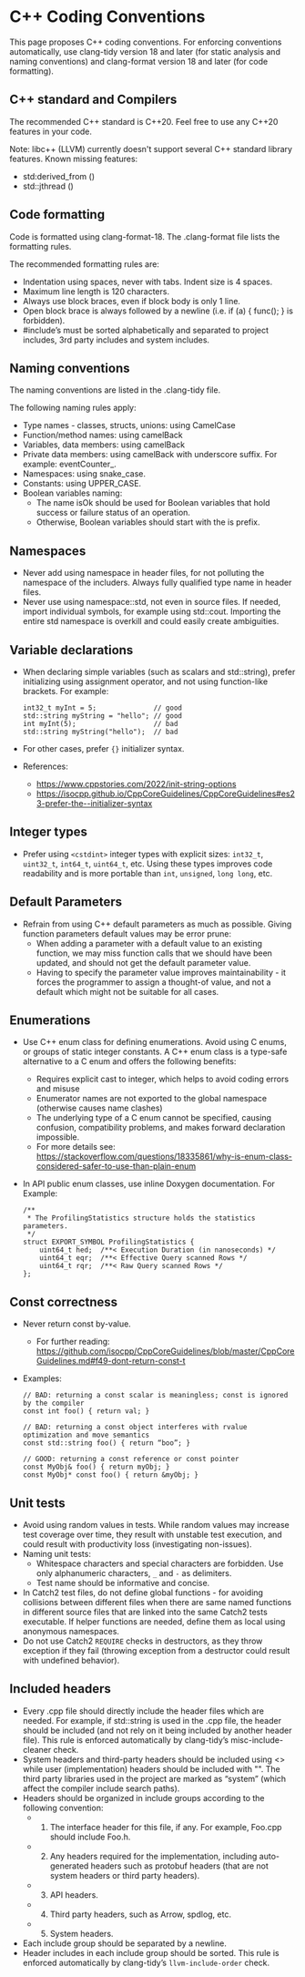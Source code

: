 # C++ Coding Conventions

This page proposes C++ coding conventions.
For enforcing conventions automatically, use clang-tidy version 18 and later (for static analysis and naming conventions) and clang-format version 18 and later (for code formatting).

## C++ standard and Compilers

The recommended C++ standard is C++20. Feel free to use any C++20 features in your code.

Note: libc++ (LLVM) currently doesn't support several C++ standard library features. Known missing features:
- std:derived_from (<concepts>)
- std::jthread (<jthread>)

## Code formatting

Code is formatted using clang-format-18. The .clang-format file lists the formatting rules.

The recommended formatting rules are:
- Indentation using spaces, never with tabs. Indent size is 4 spaces.
- Maximum line length is 120 characters.
- Always use block braces, even if block body is only 1 line.
- Open block brace is always followed by a newline (i.e. if (a) { func(); } is forbidden).
- #include’s must be sorted alphabetically and separated to project includes, 3rd party includes and system includes.

## Naming conventions

The naming conventions are listed in the .clang-tidy file.

The following naming rules apply:
- Type names - classes, structs, unions: using CamelCase
- Function/method names: using camelBack
- Variables, data members: using camelBack
- Private data members: using camelBack with underscore suffix. For example: eventCounter_.
- Namespaces: using snake_case.
- Constants: using UPPER_CASE.
- Boolean variables naming:
  * The name isOk should be used for Boolean variables that hold success or failure status of an operation.
  * Otherwise, Boolean variables should start with the is prefix.

## Namespaces

- Never add using namespace in header files, for not polluting the namespace of the includers. Always fully qualified type name in header files.
- Never use using namespace::std, not even in source files. If needed, import individual symbols, for example using std::cout. Importing the entire std namespace is overkill and could easily create ambiguities.

## Variable declarations

- When declaring simple variables (such as scalars and std::string), prefer initializing using assignment operator, and not using function-like brackets. For example:

  ```
  int32_t myInt = 5;              // good
  std::string myString = "hello"; // good
  int myInt(5);                   // bad
  std::string myString("hello");  // bad
  ```

- For other cases, prefer `{}` initializer syntax.
- References:
  * https://www.cppstories.com/2022/init-string-options
  * https://isocpp.github.io/CppCoreGuidelines/CppCoreGuidelines#es23-prefer-the--initializer-syntax

## Integer types

- Prefer using `<cstdint>` integer types with explicit sizes: `int32_t`, `uint32_t`, `int64_t`, `uint64_t`, etc. Using these types improves code readability and is more portable than `int`, `unsigned`, `long long`, etc. 

## Default Parameters

- Refrain from using C++ default parameters as much as possible. Giving function parameters default values may be error prune:
  * When adding a parameter with a default value to an existing function, we may miss function calls that we should have been updated, and should not get the default parameter value.
  * Having to specify the parameter value improves maintainability - it forces the programmer to assign a thought-of value, and not a default which might not be suitable for all cases.

## Enumerations

- Use C++ enum class for defining enumerations. Avoid using C enums, or groups of static integer constants. A C++ enum class is a type-safe alternative to a C enum and offers the following benefits:
  * Requires explicit cast to integer, which helps to avoid coding errors and misuse
  * Enumerator names are not exported to the global namespace (otherwise causes name clashes)
  * The underlying type of a C enum cannot be specified, causing confusion, compatibility problems, and makes forward declaration impossible.
  * For more details see: https://stackoverflow.com/questions/18335861/why-is-enum-class-considered-safer-to-use-than-plain-enum

- In API public enum classes, use inline Doxygen documentation. For Example:

  ``` 
  /**
   * The ProfilingStatistics structure holds the statistics parameters.
   */
  struct EXPORT_SYMBOL ProfilingStatistics {
      uint64_t hed;  /**< Execution Duration (in nanoseconds) */
      uint64_t eqr;  /**< Effective Query scanned Rows */
      uint64_t rqr;  /**< Raw Query scanned Rows */
  };
  ```

## Const correctness

- Never return const by-value. 
  * For further reading: https://github.com/isocpp/CppCoreGuidelines/blob/master/CppCoreGuidelines.md#f49-dont-return-const-t 

- Examples:

  ```
  // BAD: returning a const scalar is meaningless; const is ignored by the compiler
  const int foo() { return val; } 

  // BAD: returning a const object interferes with rvalue optimization and move semantics
  const std::string foo() { return “boo”; }

  // GOOD: returning a const reference or const pointer
  const MyObj& foo() { return myObj; }
  const MyObj* const foo() { return &myObj; }
  ```

## Unit tests

- Avoid using random values in tests. While random values may increase test coverage over time, they result with unstable test execution, and could result with productivity loss (investigating non-issues).
- Naming unit tests:
  * Whitespace characters and special characters are forbidden. Use only alphanumeric characters, `_` and `-` as delimiters.
  * Test name should be informative and concise.
- In Catch2 test files, do not define global functions - for avoiding collisions between different files when there are same named functions in different source files that are linked into the same Catch2 tests executable. If helper functions are needed, define them as local using anonymous namespaces.
- Do not use Catch2 `REQUIRE` checks in destructors, as they throw exception if they fail (throwing exception from a destructor could result with undefined behavior).

## Included headers

- Every .cpp file should directly include the header files which are needed. For example, if std::string is used in the .cpp file, the header <string> should be included (and not rely on it being included by another header file). This rule is enforced automatically by clang-tidy’s misc-include-cleaner check.
- System headers and third-party headers should be included using <> while user (implementation) headers should be included with "". The third party libraries used in the project are marked as “system” (which affect the compiler include search paths).
- Headers should be organized in include groups according to the following convention:
  * 1. The interface header for this file, if any. For example, Foo.cpp should include Foo.h.
  * 2. Any headers required for the implementation, including auto-generated headers such as protobuf headers (that are not system headers or third party headers).
  * 3. API headers.
  * 4. Third party headers, such as Arrow, spdlog, etc.
  * 5. System headers.
- Each include group should be separated by a newline.
- Header includes in each include group should be sorted. This rule is enforced automatically by clang-tidy’s `llvm-include-order` check.
